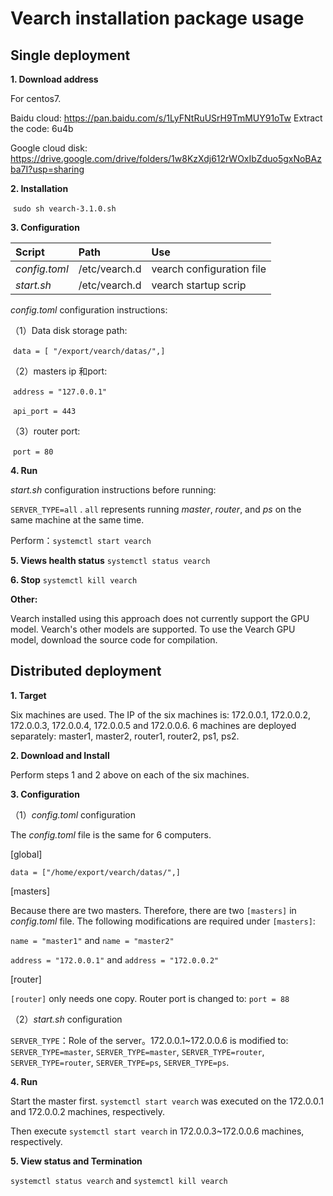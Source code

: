 # Vearch installation package usage

## Single deployment

**1. Download address**

For centos7.

Baidu cloud:  https://pan.baidu.com/s/1LyFNtRuUSrH9TmMUY91oTw Extract the code: 6u4b

Google cloud disk: https://drive.google.com/drive/folders/1w8KzXdj612rWOxIbZduo5gxNoBAzba7I?usp=sharing

**2. Installation**

​        `sudo sh vearch-3.1.0.sh`

**3. Configuration**

| **Script**    | Path          | Use                       |
| :------------ | :------------ | :------------------------ |
| *config.toml* | /etc/vearch.d | vearch configuration file |
| *start.sh*    | /etc/vearch.d | vearch startup scrip      |

*config.toml* configuration instructions:

（1）Data disk storage path:

​        `data = [ "/export/vearch/datas/",]`  

（2）masters ip 和port:

​        `address = "127.0.0.1"`   

​        `api_port = 443`   

（3）router port:

​        `port = 80`

**4. Run**

*start.sh* configuration instructions before running:

`SERVER_TYPE=all` .   `all` represents running *master*, *router*, and *ps* on the same machine at the same time.

Perform：`systemctl start vearch`

**5. Views health status**
`systemctl status vearch`

**6. Stop**
`systemctl kill vearch`



**Other:**

Vearch installed using this approach does not currently support the GPU model. Vearch's other models are supported. To use the Vearch GPU model, download the source code for compilation.



## Distributed deployment

**1. Target**

Six machines are used. The IP of the six machines is: 172.0.0.1, 172.0.0.2, 172.0.0.3, 172.0.0.4, 172.0.0.5 and 172.0.0.6.  6 machines are deployed separately: master1, master2, router1, router2, ps1, ps2.

**2. Download and Install**

Perform steps 1 and 2 above on each of the six machines.

**3. Configuration**

（1）*config.toml*  configuration

The *config.toml* file is the same for 6 computers.

[global]

`data = ["/home/export/vearch/datas/",]`

[masters]

Because there are two masters. Therefore, there are two `[masters]` in *config.toml* file.  The following modifications are required under `[masters]`:

`name = "master1"`    and     `name = "master2"`

`address = "172.0.0.1"`     and     `address = "172.0.0.2"`

[router]

`[router]` only needs one copy. Router port is changed to: `port = 88`

（2）*start.sh*  configuration

`SERVER_TYPE`：Role of the server。172.0.0.1~172.0.0.6 is modified to: `SERVER_TYPE=master`, `SERVER_TYPE=master`,  `SERVER_TYPE=router`, `SERVER_TYPE=router`, `SERVER_TYPE=ps`,  `SERVER_TYPE=ps`.

**4. Run**

Start the master first.  `systemctl start vearch` was executed on the 172.0.0.1 and 172.0.0.2 machines, respectively.

Then execute `systemctl start vearch` in 172.0.0.3~172.0.0.6 machines, respectively.

**5. View status and Termination**

`systemctl status vearch`     and     `systemctl kill vearch`
